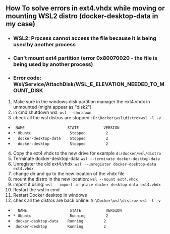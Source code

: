 ## How To solve errors in ext4.vhdx while moving or mounting WSL2 distro (docker-desktop-data in my case)
 
* ###  WSL2: Process cannot access the file because it is being used by another process
* ###  Can't mount ext4 partition (error 0x80070020 - the file is being used by another process)
* ###  Error code: Wsl/Service/AttachDisk/WSL_E_ELEVATION_NEEDED_TO_MOUNT_DISK

1. Make sure in the windows disk partition manager the ext4.vhdx in unmounted (might appear as "disk2")
2. in cmd shutdown wsl: `wsl --shutdown`
3. check all the wsl distros are stopped : `D:\Docker\wsl\distro>wsl -l -v`
* ` NAME                   STATE           VERSION`
* `* Ubuntu                 Stopped         2`
* `  docker-desktop-data    Stopped         2`
* `  docker-desktop         Stopped         2`
4. Copy the ext4.vhdx to the new drive for example `d:/docker/wsl/distro`
5. Terminate docker-desktop-data `wsl --terminate docker-desktop-data`
6. Unregister the old ext4.vhdx: `wsl --unregister docker-desktop-data ext4.vhdx`
7. change dir and go to the new location of the vhdx file 
8. mount the distro in the new location: `wsl --mount ext4.vhdx`
9. import it using: `wsl --import-in-place docker-desktop-data ext4.vhdx`
10. Restart the wsl in cmd 
11. Restart Docker desktop in windows
12. check all the distros are back online: `D:\Docker\wsl\distro> wsl -l -v`
* `  NAME                   STATE           VERSION`
* `* Ubuntu                 Running         2`
* ` docker-desktop-data    Running         2`
* ` docker-desktop         Running         2`
